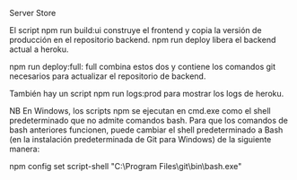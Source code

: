 Server Store

El script npm run build:ui construye el frontend y copia la versión de producción en el repositorio backend. npm run deploy libera el backend actual a heroku.

npm run deploy:full: full combina estos dos y contiene los comandos git necesarios para actualizar el repositorio de backend.

También hay un script npm run logs:prod para mostrar los logs de heroku.

NB En Windows, los scripts npm se ejecutan en cmd.exe como el shell predeterminado que no admite comandos bash. Para que los comandos de bash anteriores funcionen, puede cambiar el shell predeterminado a Bash (en la instalación predeterminada de Git para Windows) de la siguiente manera:

npm config set script-shell "C:\\Program Files\\git\\bin\\bash.exe"